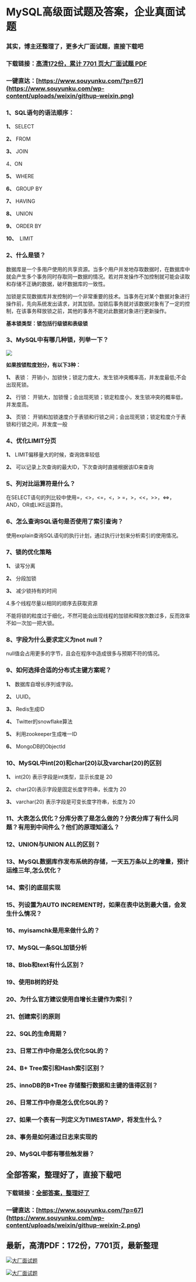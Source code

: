 # MySQL高级面试题及答案，企业真面试题

### 其实，博主还整理了，更多大厂面试题，直接下载吧

### 下载链接：[高清172份，累计 7701 页大厂面试题  PDF](https://github.com/souyunku/DevBooks/blob/master/docs/index.md)

### 一键直达：[https://www.souyunku.com/?p=67](https://www.souyunku.com/wp-content/uploads/weixin/githup-weixin.png)



### 1、SQL语句的语法顺序：

**1、** SELECT

**2、** FROM

**3、** JOIN

4、ON

**5、** WHERE

**6、** GROUP BY

**7、** HAVING

**8、** UNION

**9、** ORDER BY

**10、**  LIMIT


### 2、什么是锁？

数据库是一个多用户使用的共享资源。当多个用户并发地存取数据时，在数据库中就会产生多个事务同时存取同一数据的情况。若对并发操作不加控制就可能会读取和存储不正确的数据，破坏数据库的一致性。

加锁是实现数据库并发控制的一个非常重要的技术。当事务在对某个数据对象进行操作前，先向系统发出请求，对其加锁。加锁后事务就对该数据对象有了一定的控制，在该事务释放锁之前，其他的事务不能对此数据对象进行更新操作。

**基本锁类型：锁包括行级锁和表级锁**


### 3、MySQL中有哪几种锁，列举一下？

![](https://user-gold-cdn.xitu.io/2020/5/23/17240a13fa147bea?w=1280&h=687&f=png&s=248056#alt=)

**如果按锁粒度划分，有以下3种：**

**1、** 表锁： 开销小，加锁快；锁定力度大，发生锁冲突概率高，并发度最低;不会出现死锁。

**2、** 行锁： 开销大，加锁慢；会出现死锁；锁定粒度小，发生锁冲突的概率低，并发度高。

**3、** 页锁： 开销和加锁速度介于表锁和行锁之间；会出现死锁；锁定粒度介于表锁和行锁之间，并发度一般


### 4、优化LIMIT分页

**1、** LIMIT偏移量大的时候，查询效率较低

**2、** 可以记录上次查询的最大ID，下次查询时直接根据该ID来查询


### 5、列对比运算符是什么？

在SELECT语句的列比较中使用=，<>，<=，<，> =，>，<<，>>，<=>，AND，OR或LIKE运算符。


### 6、怎么查询SQL语句是否使用了索引查询？

使用explain查询SQL语句的执行计划，通过执行计划来分析索引的使用情况。


### 7、锁的优化策略

**1、** 读写分离

**2、** 分段加锁

**3、** 减少锁持有的时间

4.多个线程尽量以相同的顺序去获取资源

不能将锁的粒度过于细化，不然可能会出现线程的加锁和释放次数过多，反而效率不如一次加一把大锁。


### 8、字段为什么要求定义为not null？

null值会占用更多的字节，且会在程序中造成很多与预期不符的情况。


### 9、如何选择合适的分布式主键方案呢？

**1、** 数据库自增长序列或字段。

**2、** UUID。

**3、** Redis生成ID

**4、** Twitter的snowflake算法

**5、** 利用zookeeper生成唯一ID

**6、** MongoDB的ObjectId


### 10、MySQL中int(20)和char(20)以及varchar(20)的区别

**1、** int(20) 表示字段是int类型，显示长度是 20

**2、** char(20)表示字段是固定长度字符串，长度为 20

**3、** varchar(20) 表示字段是可变长度字符串，长度为 20


### 11、大表怎么优化？分库分表了是怎么做的？分表分库了有什么问题？有用到中间件么？他们的原理知道么？
### 12、UNION与UNION ALL的区别？
### 13、MySQL数据库作发布系统的存储，一天五万条以上的增量，预计运维三年,怎么优化？
### 14、索引的底层实现
### 15、列设置为AUTO INCREMENT时，如果在表中达到最大值，会发生什么情况？
### 16、myisamchk是用来做什么的？
### 17、MySQL一条SQL加锁分析
### 18、Blob和text有什么区别？
### 19、使用B树的好处
### 20、为什么官方建议使用自增长主键作为索引？
### 21、创建索引的原则
### 22、SQL的生命周期？
### 23、日常工作中你是怎么优化SQL的？
### 24、B+ Tree索引和Hash索引区别？
### 25、innoDB的B+Tree 存储整行数据和主键的值得区别？
### 26、日常工作中你是怎么优化SQL的？
### 27、如果一个表有一列定义为TIMESTAMP，将发生什么？
### 28、事务是如何通过日志来实现的
### 29、MySQL中都有哪些触发器？




## 全部答案，整理好了，直接下载吧

### 下载链接：[全部答案，整理好了](https://www.souyunku.com/wp-content/uploads/weixin/githup-weixin-2.png)

### 一键直达：[https://www.souyunku.com/?p=67](https://www.souyunku.com/wp-content/uploads/weixin/githup-weixin-2.png)


## 最新，高清PDF：172份，7701页，最新整理

[![大厂面试题](https://www.souyunku.com/wp-content/uploads/weixin/mst.png "架构师专栏")](https://www.souyunku.com/wp-content/uploads/weixin/githup-weixin.png "架构师专栏")

[![大厂面试题](https://www.souyunku.com/wp-content/uploads/weixin/githup-weixin.png "架构师专栏")](https://www.souyunku.com/wp-content/uploads/weixin/githup-weixin.png "架构师专栏")
